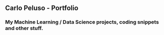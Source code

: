 ## Carlo Peluso - Portfolio
### My Machine Learning / Data Science projects, coding snippets and other stuff.



